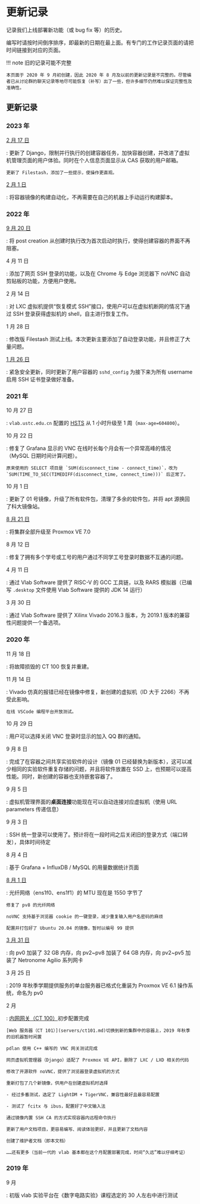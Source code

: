 # 更新记录

记录我们上线部署新功能（或 bug fix 等）的历史。

编写时请按时间倒序排序，即最新的日期在最上面。有专门的工作记录页面的请把时间链接到对应的页面。

!!! note 旧的记录可能不完整

    本页面于 2020 年 9 月初创建，因此 2020 年 8 月及以前的更新记录是不完整的。尽管编者已从讨论群的聊天记录等地尽可能恢复（补写）出了一些，但许多细节仍然难以保证完整性及准确性。

## 更新记录

### 2023 年

[2 月 17 日](records/2023-02-17.md)

:   更新了 Django，限制并行执行的创建容器任务，加快容器创建，并改进了虚拟机管理页面的用户体验。同时在个人信息页面显示从 CAS 获取的用户邮箱。

    更新了 Filestash，添加了一些提示，使操作更直观。

[2 月 1 日](records/2023-01-28.md#github-actions)

:   将容器镜像的构建自动化，不再需要在自己的机器上手动运行构建脚本。

### 2022 年

[9 月 20 日](records/2022-11-21.md)

:   将 post creation 从创建时执行改为首次启动时执行，使得创建容器的界面不再阻塞。

4 月 11 日

:   添加了网页 SSH 登录的功能，以及在 Chrome 与 Edge 浏览器下 noVNC 自动剪贴板的功能，方便用户使用。

2 月 14 日

:   对 LXC 虚拟机提供“恢复模式 SSH”接口，使用户可以在虚拟机断网的情况下通过 SSH 登录获得虚拟机的 shell，自主进行恢复工作。

1 月 28 日

:   修改版 Filestash 测试上线。本次更新主要添加了自动登录功能，并且修正了大量问题。

[1 月 26 日](records/2022-01-26.md)

:   紧急安全更新，同时更新了用户容器的 `sshd_config` 为接下来为所有 username 启用 SSH 证书登录做好准备。

### 2021 年

10 月 27 日

:   `vlab.ustc.edu.cn` 配置的 [HSTS](https://en.wikipedia.org/wiki/HTTP_Strict_Transport_Security) 从 1 小时升级至 1 周（`max-age=604800`）。

10 月 22 日

:   修复了 Grafana 显示的 VNC 在线时长每个月会有一个异常高峰的情况（MySQL 日期时间计算问题）。

    原来使用的 SELECT 项目是 `SUM(disconnect_time - connect_time)`，改为 `SUM(TIME_TO_SEC(TIMEDIFF(disconnect_time, connect_time)))` 后正常了。

10 月 1 日

:   更新了 01 号镜像，升级了所有软件包，清理了多余的软件包，并将 apt 源换回了科大镜像站。

[8 月 21 日](records/2021-08-21.md)

:   将集群全部升级至 Proxmox VE 7.0

8 月 12 日

:   修复了拥有多个学号或工号的用户通过不同学工号登录时数据不互通的问题。

4 月 11 日

:   通过 Vlab Software 提供了 RISC-V 的 GCC 工具链，以及 RARS 模拟器（已编写 `.desktop` 文件使用 Vlab Software 提供的 JDK 14 运行）

3 月 30 日

:   通过 Vlab Software 提供了 Xilinx Vivado 2016.3 版本，为 2019.1 版本的兼容性问题提供一个备选项。

### 2020 年

11 月 18 日

:   将故障损毁的 CT 100 恢复并重建。

11 月 14 日

:   Vivado 仿真的报错已经在镜像中修复，新创建的虚拟机（ID 大于 2266）不再受此影响。

    在线 VSCode 编程平台开放测试。

10 月 29 日

:   用户可以选择关闭 VNC 登录时显示的加入 QQ 群的通知。

9 月 8 日

:   完成了在容器之间共享实验软件的设计（镜像 01 已经替换为新版本），这可以减少相同的实验软件重复存储的问题，并且将软件放置在 SSD 上，也预期可以提高性能。同时，新创建的容器也支持嵌套容器了。

9 月 5 日

:   虚拟机管理界面的**桌面连接**功能现在可以自动连接对应虚拟机（使用 URL parameters 传递信息）

9 月 3 日

:   SSH 统一登录可以使用了。预计将在一段时间之后关闭旧的登录方式（端口转发），具体时间待定

8 月 4 日

:   基于 Grafana + InfluxDB / MySQL 的用量数据统计页面

[8 月 1 日](records/2020-08-01.md)

:   光纤网络（ens1f0、ens1f1）的 MTU 现在是 1550 字节了

    修复了 pv8 的光纤网络

    noVNC 支持基于浏览器 cookie 的一键登录，减少重复输入用户名密码的麻烦

    配置并打包好了 Ubuntu 20.04 的镜像，暂时以编号 99 提供

[3 月 31 日](records/2020-03-31.md)

:   向 pv0 加装了 32 GB 内存，向 pv2~pv8 加装了 64 GB 内存，向 pv2~pv5 加装了 Netronome Agilio 系列网卡

3 月 25 日

:   2019 年秋季学期提供服务的单台服务器已格式化重装为 Proxmox VE 6.1 操作系统，命名为 pv0

2 月

:   [内网网关（CT 100）](servers/ct100.md)初步配置完成

    [Web 服务器（CT 101）](servers/ct101.md)切换到新的集群中的容器上，2019 年秋季的旧机器暂时闲置

    pdlan 使用 C++ 编写的 VNC 网关测试完成

    网页虚拟机管理器（Django）适配了 Proxmox VE API，删除了 LXC / LXD 相关的代码

    修改了开源软件 noVNC，提供了浏览器登录虚拟机的方式

    重新打包了几个新镜像，供用户在创建虚拟机时选择

    - 经过多番测试，选定了 LightDM + TigerVNC，兼容性最好且最容易配置

    - 测试了 fcitx 与 ibus，配置好了中文输入法

    通过镜像内置 SSH CA 的方式实现容器内远程命令执行

    更新了用户文档项目，更容易编写、阅读体验更好，并且更新了文档内容

    创建了维护者文档（即本文档）

    ……还有更多（当前一代的 vlab 基本都在这个月配置部署完成，时间“久远”难以仔细考证）

### 2019 年

9 月

:   初版 vlab 实验平台在《数字电路实验》课程选定的 30 人左右中进行测试
